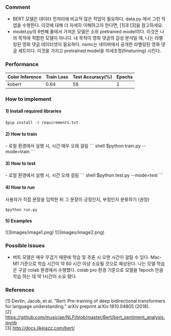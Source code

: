 ### Comment

- BERT 모델은 데이터 전처리에 비교적 많은 작업이 필요하다. data.py 에서 그런 작업을 수행한다. 이것에 대해 더 자세히 이해하고자 한다면, [1]과 [3]을 참고하세요.
- model.py의 6번째 줄에서 가져온 모델은 소위 pretrained model이다. 이것은 나의 목적에 적합한 모델이 아니다. 내 목적이 영화 댓글의 감성 분석일 때, 나는 라벨링된 영화 댓글 데이터셋이 필요하다. nsmc는 네이버에서 공개한 라벨링된 영화 댓글 세트이다. 이것을 가지고 pretrained model을 미세조정(finetuning) 시킨다.

 
### Performance

| Color Inference | Train Loss | Test Accuracy(%)|Epochs| 
|-------|-------|-------|-------|
|kobert| 0.64 |58|1|



### How to implement
<h4>1) Install required libraries</h4>  

``` shell  
$pip install -r requirements.txt  
```

<h4>2) How to train  </h4>
- 로컬 환경에서 실행 시, 시간 매우 오래 걸림
``` shell
$python train.py --mode=train
```
<h4>3) How to test  </h4>
- 로컬 환경에서 실행 시, 시간 오래 걸림
``` shell
$python test.py --mode=test
```
 
<h4>4) How to run  </h4>
사용자가 직접 문장을 입력한 뒤 그 문장이 긍정인지, 부정인지 분류하기 (권장)

``` shell
$python run.py
```
<h4> 5) Examples </h4>
![](images/image1.png)
![](images/image2.png)


### Possible Issues
- 버트 모델은 매우 무겁기 때문에 학습 및 추론 시 오랜 시간이 걸릴 수 있다. Mac-M1 기준으로 학습 시간이 약 60 시간 이상 소요될 것으로 예상된다. 나는 모델 학습은 구글 colab 환경에서 수행했다. colab pro 환경 기준으로 모델을 1epoch 만큼 학습 하는 데 약 1시간이 소요 됐다.

  
### References
[1] Devlin, Jacob, et al. "Bert: Pre-training of deep bidirectional transformers for language understanding." arXiv preprint arXiv:1810.04805 (2018).  
[2] https://github.com/musicjae/NLP/blob/master/Bert/bert_sentiment_analysis.ipynb  
[3] http://docs.likejazz.com/bert/